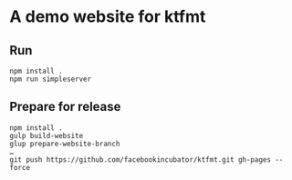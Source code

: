 # A demo website for ktfmt

## Run

```
npm install .
npm run simpleserver
```

## Prepare for release

```
npm install .
gulp build-website
glup prepare-website-branch
…
git push https://github.com/facebookincubator/ktfmt.git gh-pages --force
```

